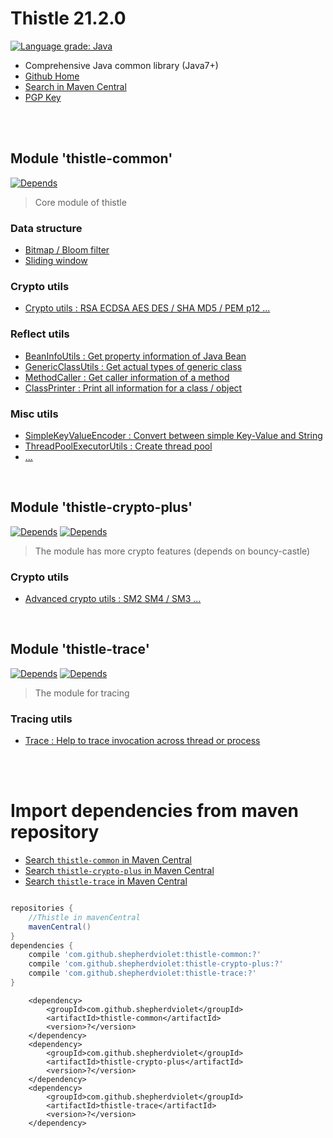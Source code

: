 # Thistle 21.2.0

[![Language grade: Java](https://img.shields.io/lgtm/grade/java/g/shepherdviolet/thistle.svg?logo=lgtm&logoWidth=18)](https://lgtm.com/projects/g/shepherdviolet/thistle/context:java)

* Comprehensive Java common library (Java7+)
* [Github Home](https://github.com/shepherdviolet/thistle)
* [Search in Maven Central](https://search.maven.org/search?q=g:com.github.shepherdviolet)
* [PGP Key](http://pool.sks-keyservers.net/pks/lookup?op=vindex&fingerprint=on&search=0x90998B78AABD6E96)

<br>
<br>

## Module 'thistle-common'

[![Depends](https://img.shields.io/badge/Depends-glaciion--api-dc143c.svg?style=flat)](https://github.com/shepherdviolet/glaciion)

> Core module of thistle

### Data structure

* [Bitmap / Bloom filter](https://github.com/shepherdviolet/thistle/tree/master/thistle-common/src/main/java/sviolet/thistle/model/bitmap)
* [Sliding window](https://github.com/shepherdviolet/thistle/tree/master/thistle-common/src/main/java/sviolet/thistle/model/statistic)

### Crypto utils

* [Crypto utils : RSA ECDSA AES DES / SHA MD5 / PEM p12 ...](https://github.com/shepherdviolet/thistle/blob/master/docs/crypto/guide.md)

### Reflect utils

* [BeanInfoUtils : Get property information of Java Bean](https://github.com/shepherdviolet/thistle/tree/master/thistle-common/src/main/java/sviolet/thistle/util/reflect/BeanInfoUtils.java)
* [GenericClassUtils : Get actual types of generic class](https://github.com/shepherdviolet/thistle/tree/master/thistle-common/src/main/java/sviolet/thistle/util/reflect/GenericClassUtils.java)
* [MethodCaller : Get caller information of a method](https://github.com/shepherdviolet/thistle/tree/master/thistle-common/src/main/java/sviolet/thistle/util/reflect/MethodCaller.java)
* [ClassPrinter : Print all information for a class / object](https://github.com/shepherdviolet/thistle/tree/master/thistle-common/src/main/java/sviolet/thistle/util/reflect/ClassPrinter.java)

### Misc utils

* [SimpleKeyValueEncoder : Convert between simple Key-Value and String](https://github.com/shepherdviolet/thistle/blob/master/docs/kvencoder/guide.md)
* [ThreadPoolExecutorUtils : Create thread pool](https://github.com/shepherdviolet/thistle/tree/master/thistle-common/src/main/java/sviolet/thistle/util/concurrent/ThreadPoolExecutorUtils.java)
* [...](https://github.com/shepherdviolet/thistle/tree/master/thistle-common/src/main/java/sviolet/thistle/util)

<br>

## Module 'thistle-crypto-plus'

[![Depends](https://img.shields.io/badge/Depends-thistle--common-6a5acd.svg?style=flat)](https://github.com/shepherdviolet/thistle)
[![Depends](https://img.shields.io/badge/Depends-bcpkix--jdk15on-dc143c.svg?style=flat)](https://search.maven.org/search?q=g:org.bouncycastle%20a:bcpkix-jdk15on)

> The module has more crypto features (depends on bouncy-castle)

### Crypto utils

* [Advanced crypto utils : SM2 SM4 / SM3 ...](https://github.com/shepherdviolet/thistle/blob/master/docs/crypto/guide.md)

<br>

## Module 'thistle-trace'

[![Depends](https://img.shields.io/badge/Depends-thistle--common-6a5acd.svg?style=flat)](https://github.com/shepherdviolet/thistle)
[![Depends](https://img.shields.io/badge/Depends-glaciion--core-dc143c.svg?style=flat)](https://github.com/shepherdviolet/glaciion)

> The module for tracing

### Tracing utils

* [Trace : Help to trace invocation across thread or process](https://github.com/shepherdviolet/thistle/blob/master/docs/trace/guide.md)

<br>
<br>

# Import dependencies from maven repository

* [Search `thistle-common` in Maven Central](https://search.maven.org/search?q=g:com.github.shepherdviolet%20a:thistle-common)
* [Search `thistle-crypto-plus` in Maven Central](https://search.maven.org/search?q=g:com.github.shepherdviolet%20a:thistle-crypto-plus)
* [Search `thistle-trace` in Maven Central](https://search.maven.org/search?q=g:com.github.shepherdviolet%20a:thistle-trace)

```gradle

repositories {
    //Thistle in mavenCentral
    mavenCentral()
}
dependencies {
    compile 'com.github.shepherdviolet:thistle-common:?'
    compile 'com.github.shepherdviolet:thistle-crypto-plus:?'
    compile 'com.github.shepherdviolet:thistle-trace:?'
}

```

```maven
    <dependency>    
        <groupId>com.github.shepherdviolet</groupId>
        <artifactId>thistle-common</artifactId>
        <version>?</version> 
    </dependency>
    <dependency>    
        <groupId>com.github.shepherdviolet</groupId>
        <artifactId>thistle-crypto-plus</artifactId>
        <version>?</version> 
    </dependency>
    <dependency>    
        <groupId>com.github.shepherdviolet</groupId>
        <artifactId>thistle-trace</artifactId>
        <version>?</version> 
    </dependency>
```
